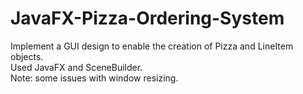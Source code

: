 # JavaFX-Pizza-Ordering-System
Implement a GUI design to enable the creation of Pizza and LineItem objects. </br>
Used JavaFX and SceneBuilder.</br>
Note: some issues with window resizing. 
